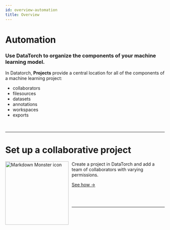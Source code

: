 ```yaml
---
id: overview-automation
title: Overview
---
```


# Automation
### Use DataTorch to organize the components of your machine learning model.
In Datatorch, **Projects** provide a central location for all of the components of a machine learning project:
- collaborators
- filesources
- datasets
- annotations
- workspaces
- exports

<br />

---

# Set up a collaborative project
<img src="/figures/getting-started/create-project.png"
    width="200px"
     alt="Markdown Monster icon"
     style="float: left; margin-right: 10px;" />

Create a project in DataTorch and add a team of collaborators with varying permissions.

[See how →](/tutorial-collab-project-setup)

<br/>

<br/>

---